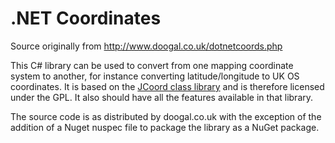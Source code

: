 .NET Coordinates
===============

Source originally from http://www.doogal.co.uk/dotnetcoords.php

This C# library can be used to convert from one mapping coordinate system to another, for instance converting latitude/longitude to UK OS coordinates. It is based on the [JCoord class library](http://www.jstott.me.uk/jcoord/) and is therefore licensed under the GPL. It also should have all the features available in that library.

The source code is as distributed by doogal.co.uk with the exception of the addition of a Nuget nuspec file to package the library as a NuGet package.
